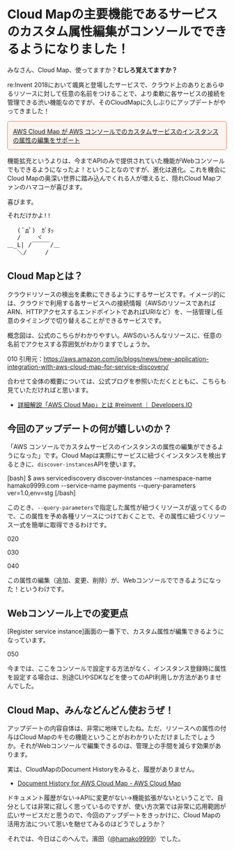 # Cloud Mapの主要機能であるサービスのカスタム属性編集がコンソールでできるようになりました！

みなさん、Cloud Map、使ってますか？<strong>むしろ覚えてますか？</strong>

re:Invent 2018において颯爽と登場したサービスで、クラウド上のありとあらゆるリソースに対して任意の名前をつけることで、より柔軟に各サービスの接続を管理できる渋い機能なのですが、そのCloudMapに久しぶりにアップデートがやってきました！

<p style="padding: 12px;border-color: #E97F50;border-width: 1px;border-style: solid;border-radius: 5px;background-color: rgba(233, 127, 80, 0.07);">
<a href="https://aws.amazon.com/jp/about-aws/whats-new/2020/01/aws-cloud-map-supports-editing-custom-service-instance-attributes-in-the-aws-console/" target="_blank">AWS Cloud Map が AWS コンソールでのカスタムサービスのインスタンスの属性の編集をサポート</a>
</p>

機能拡充というよりは、今までAPIのみで提供されていた機能がWebコンソールでもできるようになったよ！ということなのですが、進化は進化。これを機会にCloud Mapの奥深い世界に踏み込んでくれる人が増えると、隠れCloud Mapファンのハマコーが喜びます。

喜びます。

<pre style="line-height:120%;">
それだけかよ!!

　 ( ﾟдﾟ)　ｶﾞﾀｯ
　 /　　 ヾ
＿_L| /￣￣￣/＿
　 ＼/　　　/
</pre>

## Cloud Mapとは？

クラウドリソースの検出を柔軟にできるようにするサービスです。イメージ的には、クラウドで利用する各サービスへの接続情報（AWSのリソースであればARN、HTTPアクセスするエンドポイントであればURIなど）を、一括管理し任意のタイミングで切り替えることができるサービスです。

概念図は、公式のこちらがわかりやすい。AWSのいろんなリソースに、任意の名前でアクセスする雰囲気がわかりますでしょうか。

010
引用元：https://aws.amazon.com/jp/blogs/news/new-application-integration-with-aws-cloud-map-for-service-discovery/

合わせて全体の概要については、公式ブログを参照いただくとともに、こちらも見ていただければと思います。

- <a href="https://dev.classmethod.jp/cloud/aws/cloud-map-perfect/" target="_blank">詳細解説「AWS Cloud Map」とは #reinvent ｜ Developers.IO</a>

## 今回のアップデートの何が嬉しいのか？

「AWS コンソールでカスタムサービスのインスタンスの属性の編集ができるようになった」です。Cloud Mapは実際にサービスに紐づくインスタンスを検出するときに、<code>discover-instances</code>APIを使います。

[bash]
$ aws servicediscovery discover-instances --namespace-name hamako9999.com --service-name payments --query-parameters ver=1.0,env=stg
[/bash]

このとき、<code>--query-parameters</code>で指定した属性が紐づくリソースが返ってくるので、この属性を予め各種リソースにつけておくことで、その属性に紐づくリソース一式を簡単に取得できるわけです。

020

030

040

この属性の編集（追加、変更、削除）が、Webコンソールでできるようになった！というわけです。

## Webコンソール上での変更点

[Register service instance]画面の一番下で、カスタム属性が編集できるようになっています。

050

今までは、ここをコンソールで設定する方法がなく、インスタンス登録時に属性を設定する場合は、別途CLIやSDKなどを使ってのAPI利用しか方法がありませんでした。

## Cloud Map、みんなどんどん使おうぜ！

アップデートの内容自体は、非常に地味でしたね。ただ、リソースへの属性の付与はCloud Mapのキモの機能ということがおわかりいただけましたでしょうか。それがWebコンソールで編集できるのは、管理上の手間を減らす効果があります。

実は、CloudMapのDocument Historyをみると、履歴がありません。

- <a href="https://docs.aws.amazon.com/cloud-map/latest/dg/doc-history.html" target="_blank">Document History for AWS Cloud Map - AWS Cloud Map</a>

ドキュメント履歴がない→APIに変更がない→機能拡張がないということで、自分としては非常に寂しく思っているのですが、使い方次第では非常に応用範囲が広いサービスだと思うので、今回のアップデートをきっかけに、Cloud Mapの活用方法について思いを馳せてみるのはどうでしょうか？

それでは、今日はこのへんで。濱田（<a href="https://twitter.com/hamako9999" target="_blank">@hamako9999</a>）でした。
